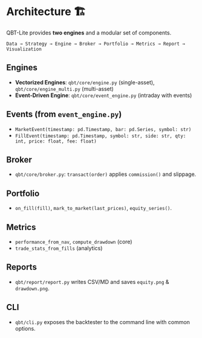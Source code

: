 # Architecture 🏗️

QBT-Lite provides **two engines** and a modular set of components.

```
Data → Strategy → Engine → Broker → Portfolio → Metrics → Report → Visualization
```

## Engines
- **Vectorized Engines**: `qbt/core/engine.py` (single-asset), `qbt/core/engine_multi.py` (multi-asset)
- **Event-Driven Engine**: `qbt/core/event_engine.py` (intraday with events)

## Events (from `event_engine.py`)
- `MarketEvent(timestamp: pd.Timestamp, bar: pd.Series, symbol: str)`
- `FillEvent(timestamp: pd.Timestamp, symbol: str, side: str, qty: int, price: float, fee: float)`

## Broker
- `qbt/core/broker.py`: `transact(order)` applies `commission()` and slippage.

## Portfolio
- `on_fill(fill)`, `mark_to_market(last_prices)`, `equity_series()`.

## Metrics
- `performance_from_nav`, `compute_drawdown` (core)
- `trade_stats_from_fills` (analytics)

## Reports
- `qbt/report/report.py` writes CSV/MD and saves `equity.png` & `drawdown.png`.

## CLI
- `qbt/cli.py` exposes the backtester to the command line with common options.
